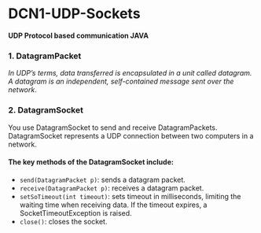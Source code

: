 # DCN1-UDP-Sockets
**UDP Protocol based communication JAVA**
### 1. DatagramPacket
   *In UDP’s terms, data transferred is encapsulated in a unit called datagram. A datagram is an independent, self-contained message sent over the network*.
   <br>
### 2. DatagramSocket
   You use DatagramSocket to send and receive DatagramPackets. DatagramSocket represents a UDP connection between two computers in a network.
   
#### The key methods of the DatagramSocket include:
   - `send(DatagramPacket p)`: sends a datagram packet.
   - `receive(DatagramPacket p)`: receives a datagram packet.
   - `setSoTimeout(int timeout)`: sets timeout in milliseconds, limiting the waiting time when receiving data. If the timeout expires, a SocketTimeoutException is raised.
   - `close()`: closes the socket.